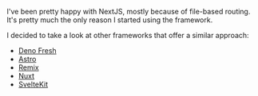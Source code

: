 I've been pretty happy with NextJS, mostly because of file-based routing. It's pretty much the only reason I started using the framework.

I decided to take a look at other frameworks that offer a similar approach: 

- [Deno Fresh](https://fresh.deno.dev/)
- [Astro](https://docs.astro.build/en/guides/routing/)
- [Remix](https://remix.run/docs/en/main/file-conventions/routes)
- [Nuxt](https://nuxt.com/docs/getting-started/routing#pages)
- [SvelteKit](https://kit.svelte.dev/docs/routing)
